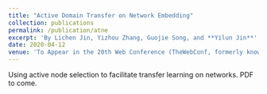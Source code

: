 ```yaml
---
title: "Active Domain Transfer on Network Embedding"
collection: publications
permalink: /publication/atne
excerpt: 'By Lichen Jin, Yizhou Zhang, Guojie Song, and **Yilun Jin**'
date: 2020-04-12
venue: 'To Appear in the 20th Web Conference (TheWebConf, formerly known as WWW)'
---
```

Using active node selection to facilitate transfer learning on networks. PDF to come. 
